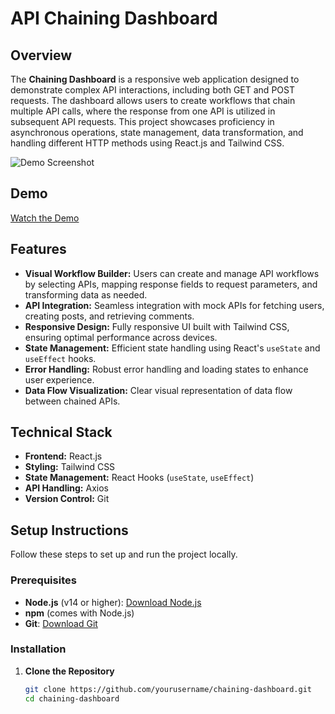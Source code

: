 # API Chaining Dashboard

## Overview

The **Chaining Dashboard** is a responsive web application designed to demonstrate complex API interactions, including both GET and POST requests. The dashboard allows users to create workflows that chain multiple API calls, where the response from one API is utilized in subsequent API requests. This project showcases proficiency in asynchronous operations, state management, data transformation, and handling different HTTP methods using React.js and Tailwind CSS.

![Demo Screenshot](link-to-screenshot.png)

## Demo

[Watch the Demo](https://drive.google.com/file/d/1ZGovi3gp35Av0CJRoJbENb_62Szk_mP9/view?usp=drive_link)

## Features

- **Visual Workflow Builder:** Users can create and manage API workflows by selecting APIs, mapping response fields to request parameters, and transforming data as needed.
- **API Integration:** Seamless integration with mock APIs for fetching users, creating posts, and retrieving comments.
- **Responsive Design:** Fully responsive UI built with Tailwind CSS, ensuring optimal performance across devices.
- **State Management:** Efficient state handling using React's `useState` and `useEffect` hooks.
- **Error Handling:** Robust error handling and loading states to enhance user experience.
- **Data Flow Visualization:** Clear visual representation of data flow between chained APIs.

## Technical Stack

- **Frontend:** React.js
- **Styling:** Tailwind CSS
- **State Management:** React Hooks (`useState`, `useEffect`)
- **API Handling:** Axios
- **Version Control:** Git

## Setup Instructions

Follow these steps to set up and run the project locally.

### **Prerequisites**

- **Node.js** (v14 or higher): [Download Node.js](https://nodejs.org/)
- **npm** (comes with Node.js)
- **Git**: [Download Git](https://git-scm.com/downloads)

### **Installation**

1. **Clone the Repository**

   ```bash
   git clone https://github.com/yourusername/chaining-dashboard.git
   cd chaining-dashboard
